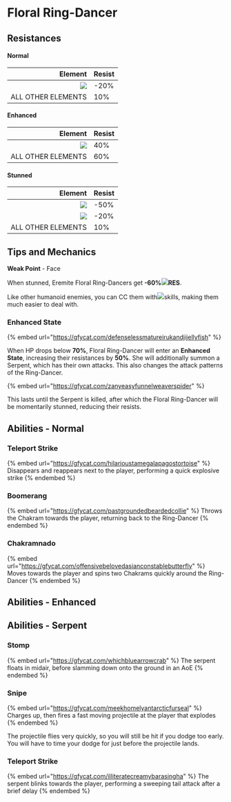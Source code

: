 # Floral Ring-Dancer

## Resistances

#### Normal

|                                        Element | Resist |
| ---------------------------------------------: | ------ |
| ![](../../.gitbook/assets/physical\_small.png) | -20%   |
|                             ALL OTHER ELEMENTS | 10%    |

#### Enhanced

|                                        Element | Resist |
| ---------------------------------------------: | ------ |
| ![](../../.gitbook/assets/physical\_small.png) | 40%    |
|                             ALL OTHER ELEMENTS | 60%    |

#### Stunned

|                                        Element | Resist |
| ---------------------------------------------: | ------ |
|   ![](../../.gitbook/assets/dendro\_small.png) | -50%   |
| ![](../../.gitbook/assets/physical\_small.png) | -20%   |
|                             ALL OTHER ELEMENTS | 10%    |

####

## Tips and Mechanics <a href="#tips-and-mechanics" id="tips-and-mechanics"></a>

**Weak Point** - Face

When stunned, Eremite Floral Ring-Dancers get **-60%**​![](../../.gitbook/assets/dendro\_small.png)**RES**.

Like other humanoid enemies, you can CC them with​![](https://files.gitbook.com/v0/b/gitbook-x-prod.appspot.com/o/spaces%2F-MVAGyyACcSzyzfmgy7f%2Fuploads%2Fgit-blob-68e4777d7c38eb974be29d8260b1f52709a44a26%2Fanemo\_small.png?alt=media\&token=e3a6e092-2359-45e8-a8cc-20499cfb0eac)skills, making them much easier to deal with.

### Enhanced State <a href="#enhanced-state" id="enhanced-state"></a>

{% embed url="https://gfycat.com/defenselessmatureirukandjijellyfish" %}

When HP drops below **70%**, Floral Ring-Dancer will enter an **Enhanced State**, increasing their resistances by **50%**. She will additionally summon a Serpent, which has their own attacks. This also changes the attack patterns of the Ring-Dancer.

{% embed url="https://gfycat.com/zanyeasyfunnelweaverspider" %}

This lasts until the Serpent is killed, after which the Floral Ring-Dancer will be momentarily stunned, reducing their resists.

## Abilities - Normal

### Teleport Strike

{% embed url="https://gfycat.com/hilarioustamegalapagostortoise" %}
Disappears and reappears next to the player, performing a quick explosive strike
{% endembed %}

### Boomerang

{% embed url="https://gfycat.com/pastgroundedbeardedcollie" %}
Throws the Chakram towards the player, returning back to the Ring-Dancer
{% endembed %}

### Chakramnado

{% embed url="https://gfycat.com/offensivebelovedasianconstablebutterfly" %}
Moves towards the player and spins two Chakrams quickly around the Ring-Dancer
{% endembed %}

## Abilities - Enhanced

## Abilities - Serpent

### Stomp

{% embed url="https://gfycat.com/whichbluearrowcrab" %}
The serpent floats in midair, before slamming down onto the ground in an AoE
{% endembed %}

### Snipe

{% embed url="https://gfycat.com/meekhomelyantarcticfurseal" %}
Charges up, then fires a fast moving projectile at the player that explodes
{% endembed %}

The projectile flies very quickly, so you will still be hit if you dodge too early. You will have to time your dodge for just before the projectile lands.

### Teleport Strike

{% embed url="https://gfycat.com/illiteratecreamybarasingha" %}
The serpent blinks towards the player, performing a sweeping tail attack after a brief delay
{% endembed %}
